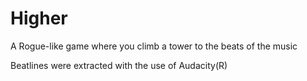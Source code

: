 # Higher

A Rogue-like game where you climb a tower to the beats of the music







Beatlines were extracted with the use of Audacity(R)
